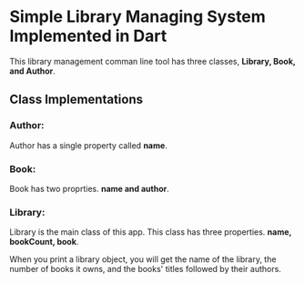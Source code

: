 # Simple Library Managing System Implemented in Dart

This library management comman line tool has three classes, **Library, Book, and Author**.

## Class Implementations
### Author:
Author has a single property called **name**.

### Book:
Book has two proprties. **name and author**.

### Library:
Library is the main class of this app. This class has three properties. **name, bookCount, book**. 

When you print a library object, you will get the name of the library, the number of books it owns, and the books' titles followed by their authors.